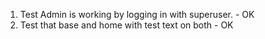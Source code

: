 1. Test Admin is working by logging in with superuser. - OK
2. Test that base and home with test text on both - OK
